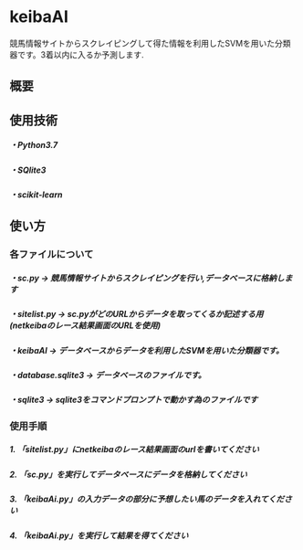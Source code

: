# keibaAI
競馬情報サイトからスクレイピングして得た情報を利用したSVMを用いた分類器です。3着以内に入るか予測します.
<h2>概要
 <h2>使用技術
   <h5>・Python3.7
   <h5>・SQlite3
   <h5>・scikit-learn
<h2>使い方
<h3>各ファイルについて
  <h5>・sc.py  → 競馬情報サイトからスクレイピングを行い,データベースに格納します
  <h5>・sitelist.py  → sc.pyがどのURLからデータを取ってくるか記述する用(netkeibaのレース結果画面のURLを使用)
  <h5>・keibaAI  → データベースからデータを利用したSVMを用いた分類器です。
  <h5>・database.sqlite3  → データベースのファイルです。
  <h5>・sqlite3  → sqlite3をコマンドプロンプトで動かす為のファイルです
<h3>使用手順
  <h5>1. 「sitelist.py」にnetkeibaのレース結果画面のurlを書いてください
  <h5>2. 「sc.py」を実行してデータベースにデータを格納してください
  <h5>3. 「keibaAi.py」の入力データの部分に予想したい馬のデータを入れてください
  <h5>4. 「keibaAi.py」を実行して結果を得てください 
   

    
  

